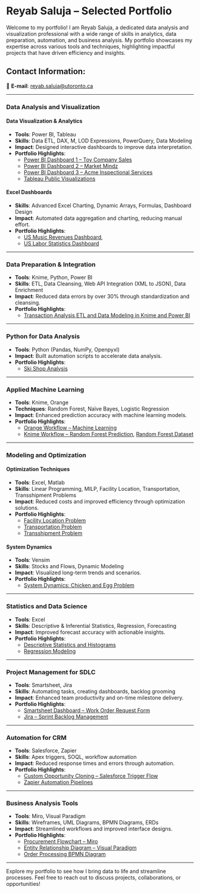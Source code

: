 # Reyab Saluja – Selected Portfolio

Welcome to my portfolio! I am Reyab Saluja, a dedicated data analysis and visualization professional with a wide range of skills in analytics, data preparation, automation, and business analysis. My portfolio showcases my expertise across various tools and techniques, highlighting impactful projects that have driven efficiency and insights.

## Contact Information:
📧 **E-mail**: [reyab.saluja@utoronto.ca](mailto:reyab.saluja@utoronto.ca)

---

### **Data Analysis and Visualization**
#### **Data Visualization & Analytics**
- **Tools**: Power BI, Tableau  
- **Skills**: Data ETL, DAX, M, LOD Expressions, PowerQuery, Data Modeling  
- **Impact**: Designed interactive dashboards to improve data interpretation.  
- **Portfolio Highlights**:  
  - [Power BI Dashboard 1 – Toy Company Sales](https://app.powerbi.com/view?r=eyJrIjoiMTk0NDMyNGUtYWI1OC00ZjQxLWE3YzMtNzZlZmUyNzhjZDYwIiwidCI6ImJkMjk4MTgxLWYwMTEtNDNmYy05NTNjLTdhY2E4ZGY1NTJhNCJ9)  
  - [Power BI Dashboard 2 – Market Mindz](https://app.powerbi.com/view?r=eyJrIjoiNmIwNTFiMGEtODliMS00NTdkLTkyNTItNGRmMmM3YWEwNTE5IiwidCI6ImJkMjk4MTgxLWYwMTEtNDNmYy05NTNjLTdhY2E4ZGY1NTJhNCJ9&pageName=ReportSection)  
  - [Power BI Dashboard 3 – Acme Inspectional Services](https://app.powerbi.com/view?r=eyJrIjoiM2Y0MDdkODQtM2JhNi00NWNlLTlhZTktOTI1NDkxZGIyZTk2IiwidCI6ImJkMjk4MTgxLWYwMTEtNDNmYy05NTNjLTdhY2E4ZGY1NTJhNCJ9)  
  - [Tableau Public Visualizations](https://public.tableau.com/app/profile/reyab.saluja/vizzes)

#### **Excel Dashboards**
- **Skills**: Advanced Excel Charting, Dynamic Arrays, Formulas, Dashboard Design  
- **Impact**: Automated data aggregation and charting, reducing manual effort.  
- **Portfolio Highlights**:  
  - [US Music Revenues Dashboard](https://onedrive.live.com/personal/fc9749ad90b11dba/_layouts/15/Doc.aspx?sourcedoc=%7B1c2c4bf3-ae24-45db-a7a0-65fb15e66329%7D&action=default&redeem=aHR0cHM6Ly8xZHJ2Lm1zL3gvYy9mYzk3NDlhZDkwYjExZGJhL0VmTkxMQndrcnR0RnA2QmwteFhtWXlrQllCRTlUc3A0UXQyX1lycE91ZEZLY3c_ZT1lak5oWmg&slrid=00000000-0000-0000-0000-000000000000&originalPath=aHR0cHM6Ly8xZHJ2Lm1zL3gvYy9mYzk3NDlhZDkwYjExZGJhL0VmTkxMQndrcnR0RnA2QmwteFhtWXlrQllCRTlUc3A0UXQyX1lycE91ZEZLY3c_cnRpbWU9VFFRNUdqNF8zVWc&CID=05610b0c-6118-43e3-856a-e4ad71666b2c&_SRM=0:G:53),
  - [US Labor Statistics Dashboard](https://onedrive.live.com/:x:/g/personal/FC9749AD90B11DBA/EdrTZuLhHmVIrk4TVjSnWWwBVFYFFcceQbyvJqvtENYuLA?resid=FC9749AD90B11DBA!se266d3da1ee14865ae4e135634a7596c&ithint=file%2Cxlsx&e=s1zV2d&migratedtospo=true&redeem=aHR0cHM6Ly8xZHJ2Lm1zL3gvYy9mYzk3NDlhZDkwYjExZGJhL0VkclRadUxoSG1WSXJrNFRWalNuV1d3QlZGWUZGY2NlUWJ5dkpxdnRFTll1TEE_ZT1zMXpWMmQ)  

---

### **Data Preparation & Integration**
- **Tools**: Knime, Python, Power BI  
- **Skills**: ETL, Data Cleansing, Web API Integration (XML to JSON), Data Enrichment  
- **Impact**: Reduced data errors by over 30% through standardization and cleansing.  
- **Portfolio Highlights**:  
  - [Transaction Analysis ETL and Data Modeling in Knime and Power BI](https://onedrive.live.com/?redeem=aHR0cHM6Ly8xZHJ2Lm1zL2IvYy9mYzk3NDlhZDkwYjExZGJhL0VmVDBUQlAxZW9CRHJuMFYyc3R0WVFFQjYxM0d6ZERmLUc2d1F1a0xPUWF0V3c%5FZT1DWnY0Tlk&cid=FC9749AD90B11DBA&id=FC9749AD90B11DBA%21s134cf4f47af54380ae7d15dacb6d6101&parId=FC9749AD90B11DBA%21402&o=OneUp)

---

### **Python for Data Analysis**
- **Tools**: Python (Pandas, NumPy, Openpyxl)  
- **Impact**: Built automation scripts to accelerate data analysis.  
- **Portfolio Highlights**:  
  - [Ski Shop Analysis](https://onedrive.live.com/?cid=FC9749AD90B11DBA&id=FC9749AD90B11DBA%21sf18e36f8ee7e4afab8f35174c6d1f4bc&parId=FC9749AD90B11DBA%21294&o=OneUp)

---

### **Applied Machine Learning**
- **Tools**: Knime, Orange  
- **Techniques**: Random Forest, Naïve Bayes, Logistic Regression  
- **Impact**: Enhanced prediction accuracy with machine learning models.  
- **Portfolio Highlights**:  
  - [Orange Workflow – Machine Learning](https://onedrive.live.com/?redeem=aHR0cHM6Ly8xZHJ2Lm1zL2IvYy9mYzk3NDlhZDkwYjExZGJhL0VSbGtTTUJ1Q2pkQ3Z4MHo5elByOXJRQmtTSEoydXNLSkVJdUFRcFdCRDVFY0E%5FZT0wSG90cW4&cid=FC9749AD90B11DBA&id=FC9749AD90B11DBA%21sc04864190a6e4237bf1d33f733ebf6b4&parId=FC9749AD90B11DBA%21634&o=OneUp)  
  - [Knime Workflow – Random Forest Prediction](https://onedrive.live.com/?redeem=aHR0cHM6Ly8xZHJ2Lm1zL2IvYy9mYzk3NDlhZDkwYjExZGJhL0VaWnloVGJfSlp0RGwxWWZIUHhBLVg4Qk5YTFpWMGowZy13Ukw2amthYi0ydUE%5FZT0wSDdSRTE&cid=FC9749AD90B11DBA&id=FC9749AD90B11DBA%21s3685729625ff439b97561f1cfc40f97f&parId=FC9749AD90B11DBA%21409&o=OneUp), [Random Forest Dataset](https://onedrive.live.com/:x:/g/personal/FC9749AD90B11DBA/ESWvB3XVXNdPpRQj0V9YDyIBAJVAC-N7zD1sZFuLxyIbjQ?resid=FC9749AD90B11DBA!s7507af255cd54fd7a51423d15f580f22&ithint=file%2Cxlsx&e=OBrwbc&migratedtospo=true&redeem=aHR0cHM6Ly8xZHJ2Lm1zL3gvYy9mYzk3NDlhZDkwYjExZGJhL0VTV3ZCM1hWWE5kUHBSUWowVjlZRHlJQkFKVkFDLU43ekQxc1pGdUx4eUlialE_ZT1PQnJ3YmM)

---

### **Modeling and Optimization**
#### **Optimization Techniques**
- **Tools**: Excel, Matlab  
- **Skills**: Linear Programming, MILP, Facility Location, Transportation, Transshipment Problems  
- **Impact**: Reduced costs and improved efficiency through optimization solutions.  
- **Portfolio Highlights**:  
  - [Facility Location Problem](#)  
  - [Transportation Problem](#)  
  - [Transshipment Problem](#)

#### **System Dynamics**
- **Tools**: Vensim  
- **Skills**: Stocks and Flows, Dynamic Modeling  
- **Impact**: Visualized long-term trends and scenarios.  
- **Portfolio Highlights**:  
  - [System Dynamics: Chicken and Egg Problem](#)

---

### **Statistics and Data Science**
- **Tools**: Excel  
- **Skills**: Descriptive & Inferential Statistics, Regression, Forecasting  
- **Impact**: Improved forecast accuracy with actionable insights.  
- **Portfolio Highlights**:  
  - [Descriptive Statistics and Histograms](#)  
  - [Regression Modeling](#)

---

### **Project Management for SDLC**
- **Tools**: Smartsheet, Jira  
- **Skills**: Automating tasks, creating dashboards, backlog grooming  
- **Impact**: Enhanced team productivity and on-time milestone delivery.  
- **Portfolio Highlights**:  
  - [Smartsheet Dashboard – Work Order Request Form](#)  
  - [Jira – Sprint Backlog Management](#)

---

### **Automation for CRM**
- **Tools**: Salesforce, Zapier  
- **Skills**: Apex triggers, SOQL, workflow automation  
- **Impact**: Reduced response times and errors through automation.  
- **Portfolio Highlights**:  
  - [Custom Opportunity Cloning – Salesforce Trigger Flow](#)  
  - [Zapier Automation Pipelines](#)

---

### **Business Analysis Tools**
- **Tools**: Miro, Visual Paradigm  
- **Skills**: Wireframes, UML Diagrams, BPMN Diagrams, ERDs  
- **Impact**: Streamlined workflows and improved interface designs.  
- **Portfolio Highlights**:  
  - [Procurement Flowchart – Miro](#)  
  - [Entity Relationship Diagram – Visual Paradigm](#)  
  - [Order Processing BPMN Diagram](#)

---

Explore my portfolio to see how I bring data to life and streamline processes. Feel free to reach out to discuss projects, collaborations, or opportunities!
